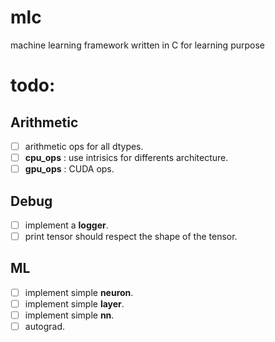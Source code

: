 # mlc
machine learning framework written in C for learning purpose

# todo:

## Arithmetic

- [ ] arithmetic ops for all dtypes.
- [ ] **cpu_ops** : use intrisics for differents architecture.
- [ ] **gpu_ops** : CUDA ops.

## Debug

- [ ] implement a **logger**.
- [ ] print tensor should respect the shape of the tensor.

## ML

- [ ] implement simple **neuron**.
- [ ] implement simple **layer**.
- [ ] implement simple **nn**.
- [ ] autograd.
